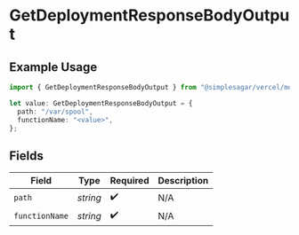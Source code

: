 # GetDeploymentResponseBodyOutput

## Example Usage

```typescript
import { GetDeploymentResponseBodyOutput } from "@simplesagar/vercel/models/getdeploymentop.js";

let value: GetDeploymentResponseBodyOutput = {
  path: "/var/spool",
  functionName: "<value>",
};
```

## Fields

| Field              | Type               | Required           | Description        |
| ------------------ | ------------------ | ------------------ | ------------------ |
| `path`             | *string*           | :heavy_check_mark: | N/A                |
| `functionName`     | *string*           | :heavy_check_mark: | N/A                |